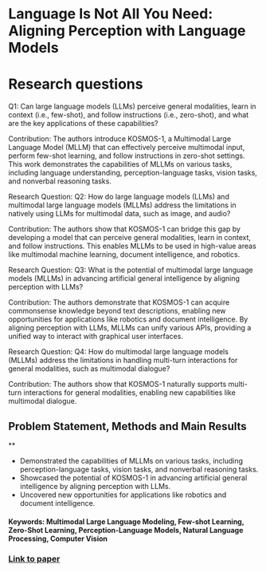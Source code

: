 # Language Is Not All You Need: Aligning Perception with Language Models

# Research questions
Q1: Can large language models (LLMs) perceive general modalities, learn in context (i.e., few-shot), and follow instructions (i.e., zero-shot), and what are the key applications of these capabilities?

Contribution: The authors introduce KOSMOS-1, a Multimodal Large Language Model (MLLM) that can effectively perceive multimodal input, perform few-shot learning, and follow instructions in zero-shot settings. This work demonstrates the capabilities of MLLMs on various tasks, including language understanding, perception-language tasks, vision tasks, and nonverbal reasoning tasks.

Research Question: Q2: How do large language models (LLMs) and multimodal large language models (MLLMs) address the limitations in natively using LLMs for multimodal data, such as image, and audio?

Contribution: The authors show that KOSMOS-1 can bridge this gap by developing a model that can perceive general modalities, learn in context, and follow instructions. This enables MLLMs to be used in high-value areas like multimodal machine learning, document intelligence, and robotics.

Research Question: Q3: What is the potential of multimodal large language models (MLLMs) in advancing artificial general intelligence by aligning perception with LLMs?

Contribution: The authors demonstrate that KOSMOS-1 can acquire commonsense knowledge beyond text descriptions, enabling new opportunities for applications like robotics and document intelligence. By aligning perception with LLMs, MLLMs can unify various APIs, providing a unified way to interact with graphical user interfaces.

Research Question: Q4: How do multimodal large language models (MLLMs) address the limitations in handling multi-turn interactions for general modalities, such as multimodal dialogue?

Contribution: The authors show that KOSMOS-1 naturally supports multi-turn interactions for general modalities, enabling new capabilities like multimodal dialogue.

## Problem Statement, Methods and Main Results
**
* Demonstrated the capabilities of MLLMs on various tasks, including perception-language tasks, vision tasks, and nonverbal reasoning tasks.
* Showcased the potential of KOSMOS-1 in advancing artificial general intelligence by aligning perception with LLMs.
* Uncovered new opportunities for applications like robotics and document intelligence.

#### Keywords: Multimodal Large Language Modeling, Few-shot Learning, Zero-Shot Learning, Perception-Language Models, Natural Language Processing, Computer Vision


### [Link to paper](https://arxiv.org/abs/2302.14045)
        